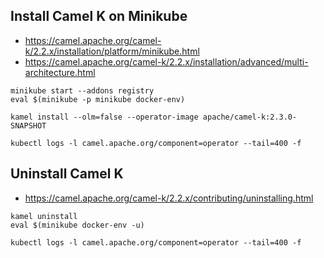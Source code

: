 
## Install Camel K on Minikube

* https://camel.apache.org/camel-k/2.2.x/installation/platform/minikube.html
* https://camel.apache.org/camel-k/2.2.x/installation/advanced/multi-architecture.html

```
minikube start --addons registry
eval $(minikube -p minikube docker-env)

kamel install --olm=false --operator-image apache/camel-k:2.3.0-SNAPSHOT

kubectl logs -l camel.apache.org/component=operator --tail=400 -f
```

## Uninstall Camel K

* https://camel.apache.org/camel-k/2.2.x/contributing/uninstalling.html

```
kamel uninstall
eval $(minikube docker-env -u)

kubectl logs -l camel.apache.org/component=operator --tail=400 -f
```
